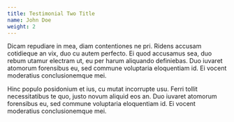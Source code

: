 ```yaml
---
title: Testimonial Two Title
name: John Doe
weight: 2
---
```


Dicam repudiare in mea, diam contentiones ne pri. Ridens accusam cotidieque an vix, duo cu autem perfecto. Ei quod accusamus sea, duo rebum utamur electram ut, eu per harum aliquando definiebas. Duo iuvaret atomorum forensibus eu, sed commune voluptaria eloquentiam id. Ei vocent moderatius conclusionemque mei.

Hinc populo posidonium et ius, cu mutat incorrupte usu. Ferri tollit necessitatibus te quo, justo novum aliquid eos an. Duo iuvaret atomorum forensibus eu, sed commune voluptaria eloquentiam id. Ei vocent moderatius conclusionemque mei.